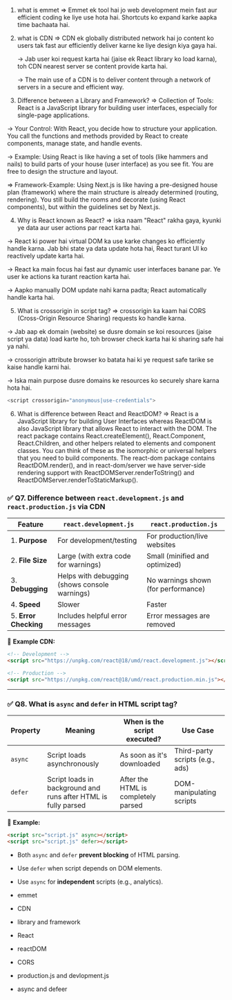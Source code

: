 1. what is emmet
   => Emmet ek tool hai jo web development mein fast aur efficient coding ke liye use hota hai. Shortcuts ko expand karke aapka time bachaata hai.
2. what is CDN
   => CDN ek globally distributed network hai jo content ko users tak fast aur efficiently deliver karne ke liye design kiya gaya hai.

   -> Jab user koi request karta hai (jaise ek React library ko load karna), toh CDN nearest server se content provide karta hai.

   -> The main use of a CDN is to deliver content through a network of servers in a secure and efficient way.

3. Difference between a Library and Framework?
   => Collection of Tools: React is a JavaScript library for building user interfaces, especially for single-page applications.

-> Your Control: With React, you decide how to structure your application. You call the functions and methods provided by React to create components, manage state, and handle events.

-> Example: Using React is like having a set of tools (like hammers and nails) to build parts of your house (user interface) as you see fit. You are free to design the structure and layout.

=> Framework-Example: Using Next.js is like having a pre-designed house plan (framework) where the main structure is already determined (routing, rendering). You still build the rooms and decorate (using React components), but within the guidelines set by Next.js.

4. Why is React known as React?
   => iska naam "React" rakha gaya, kyunki ye data aur user actions par react karta hai.

-> React ki power hai virtual DOM ka use karke changes ko efficiently handle karna.
Jab bhi state ya data update hota hai, React turant UI ko reactively update karta hai.

-> React ka main focus hai fast aur dynamic user interfaces banane par.
Ye user ke actions ka turant reaction karta hai.

-> Aapko manually DOM update nahi karna padta; React automatically handle karta hai.

5. What is crossorigin in script tag?
   => crossorigin ka kaam hai CORS (Cross-Origin Resource Sharing) requests ko handle karna.

-> Jab aap ek domain (website) se dusre domain se koi resources (jaise script ya data) load karte ho, toh browser check karta hai ki sharing safe hai ya nahi.

-> crossorigin attribute browser ko batata hai ki ye request safe tarike se kaise handle karni hai.

-> Iska main purpose dusre domains ke resources ko securely share karna hota hai.

```js
<script crossorigin="anonymous|use-credentials">
```

6. What is difference between React and ReactDOM?
   => React is a JavaScript library for building User Interfaces whereas ReactDOM is also JavaScript library that allows React to interact with the DOM. The react package contains React.createElement(), React.Component, React.Children, and other helpers related to elements and component classes. You can think of these as the isomorphic or universal helpers that you need to build components. The react-dom package contains ReactDOM.render(), and in react-dom/server we have server-side rendering support with ReactDOMServer.renderToString() and ReactDOMServer.renderToStaticMarkup().

### ✅ **Q7. Difference between `react.development.js` and `react.production.js` via CDN**

| Feature               | `react.development.js`                        | `react.production.js`               |
| --------------------- | --------------------------------------------- | ----------------------------------- |
| 1. **Purpose**        | For development/testing                       | For production/live websites        |
| 2. **File Size**      | Large (with extra code for warnings)          | Small (minified and optimized)      |
| 3. **Debugging**      | Helps with debugging (shows console warnings) | No warnings shown (for performance) |
| 4. **Speed**          | Slower                                        | Faster                              |
| 5. **Error Checking** | Includes helpful error messages               | Error messages are removed          |

📌 **Example CDN:**

```html
<!-- Development -->
<script src="https://unpkg.com/react@18/umd/react.development.js"></script>

<!-- Production -->
<script src="https://unpkg.com/react@18/umd/react.production.min.js"></script>
```

---

### ✅ **Q8. What is `async` and `defer` in HTML script tag?**

| Property | Meaning                                                        | When is the script executed?        | Use Case                        |
| -------- | -------------------------------------------------------------- | ----------------------------------- | ------------------------------- |
| `async`  | Script loads asynchronously                                    | As soon as it's downloaded          | Third-party scripts (e.g., ads) |
| `defer`  | Script loads in background and runs after HTML is fully parsed | After the HTML is completely parsed | DOM-manipulating scripts        |

📝 **Example:**

```html
<script src="script.js" async></script>
<script src="script.js" defer></script>
```

- Both `async` and `defer` **prevent blocking** of HTML parsing.
- Use `defer` when script depends on DOM elements.
- Use `async` for **independent** scripts (e.g., analytics).

- emmet
- CDN
- library and framework
- React
- reactDOM
- CORS
- production.js and devlopment.js
- async and defeer
